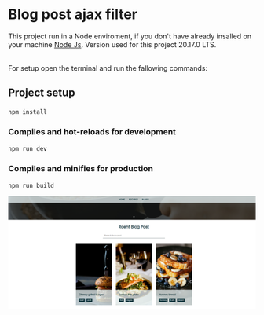 # Blog post ajax filter

This project run in a Node enviroment, if you don't have already insalled on your machine [Node Js](https://nodejs.org/en). Version used for this project 20.17.0 LTS. <br /> <br /> 

For setup open the terminal and run the fallowing commands: 

## Project setup
```
npm install
```
   
### Compiles and hot-reloads for development
```
npm run dev
```

### Compiles and minifies for production
```
npm run build
```

![imgage alt](https://github.com/fusion-git/Blog-post-filter/blob/34eb28d2f12417c2c616df0f9f38b11ac51124c4/Screenshot.png)
